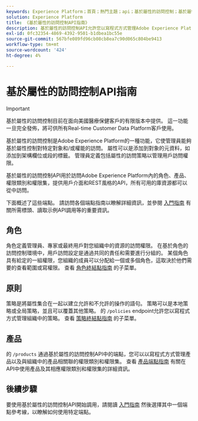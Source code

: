 ```yaml
---
keywords: Experience Platform；首頁；熱門主題；api；基於屬性的訪問控制；基於屬性的訪問控制
solution: Experience Platform
title: 《基於屬性的訪問控制API指南》
description: 基於屬性的訪問控制API允許您以寫程式方式管理Adobe Experience Platform內的角色和策略。 請遵循本指南以了解如何使用 API 執行關鍵作業。
exl-id: 0fc32354-4869-4392-9501-b1dbea1bc55e
source-git-commit: 567bfe089fd96cb08cb8ea7c90d065c804be9413
workflow-type: tm+mt
source-wordcount: '424'
ht-degree: 4%

---
```


# 基於屬性的訪問控制API指南

>[!IMPORTANT]
>
>基於屬性的訪問控制目前在面向美國醫療保健客戶的有限版本中提供。 這一功能一旦完全發佈，將可供所有Real-time Customer Data Platform客戶使用。

基於屬性的訪問控制是Adobe Experience Platform的一種功能，它使管理員能夠基於屬性控制對特定對象和/或權能的訪問。 屬性可以是添加到對象的元資料，如添加到架構欄位或段的標籤。 管理員定義包括屬性的訪問策略以管理用戶訪問權限。

基於屬性的訪問控制API用於訪問Adobe Experience Platform內的角色、產品、權限類別和權限集，提供用戶介面和REST風格的API，所有可用的庫資源都可以從中訪問。

下面概述了這些端點。 請訪問各個端點指南以瞭解詳細資訊，並參閱 [入門指南](./getting-started.md) 有關所需標頭、讀取示例API調用等的重要資訊。

## 角色

角色定義管理員、專家或最終用戶對您組織中的資源的訪問權限。 在基於角色的訪問控制環境中，用戶訪問設定是通過共同的責任和需要進行分組的。 某個角色具有給定的一組權限，您組織的成員可以分配給一個或多個角色，這取決於他們需要的查看範圍或寫權限。 查看 [角色終結點指南](./roles.md) 的子菜單。

## 原則

策略是將屬性集合在一起以建立允許和不允許的操作的語句。 策略可以是本地策略或全局策略，並且可以覆蓋其他策略。 的 `/policies` endpoint允許您以寫程式方式管理組織中的策略。 查看 [策略終結點指南](./policies.md) 的子菜單。

## 產品

的 `/products` 通過基於屬性的訪問控制API中的端點，您可以以寫程式方式管理產品以及與組織中的產品相關聯的權限類別和權限集。 查看 [產品端點指南](./products.md) 有關在API中使用產品及其相應權限類別和權限集的詳細資訊。

## 後續步驟

要使用基於屬性的訪問控制API開始調用，請閱讀 [入門指南](./getting-started.md) 然後選擇其中一個端點參考線，以瞭解如何使用特定端點。
